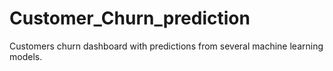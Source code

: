 # Customer_Churn_prediction
Customers churn dashboard with predictions from several machine learning models.
